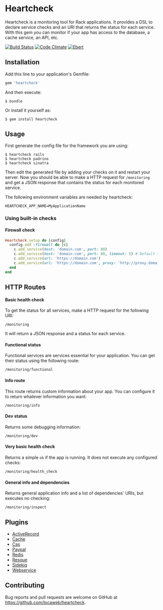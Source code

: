 # Heartcheck

Heartcheck is a monitoring tool for Rack applications. It provides a DSL to
declare service checks and an URI that returns the status for each service.
With this gem you can monitor if your app has access to the database, a cache
service, an API, etc.

[![Build Status](https://travis-ci.org/locaweb/heartcheck.svg)](https://travis-ci.org/locaweb/heartcheck)
[![Code Climate](https://codeclimate.com/github/locaweb/heartcheck/badges/gpa.svg)](https://codeclimate.com/github/locaweb/heartcheck)
[![Ebert](https://ebertapp.io/github/locaweb/heartcheck.svg)](https://ebertapp.io/github/locaweb/heartcheck)

## Installation

Add this line to your application's Gemfile:

```ruby
gem 'heartcheck'
```

And then execute:

    $ bundle

Or install it yourself as:

    $ gem install heartcheck

## Usage

First generate the config file for the framework you are using:

    $ heartcheck rails
    $ heartcheck padrino
    $ heartcheck sinatra

Then edit the generated file by adding your checks on it and restart your
server. Now you should be able to make a HTTP request for `/monitoring` and
get a JSON response that contains the status for each monitored service.

The following environment variables are needed by heartcheck:

    HEARTCHECK_APP_NAME=MyApplicationName


### Using built-in checks

#### Firewall check

```ruby
Heartcheck.setup do |config|
  config.add :firewall do |c|
    c.add_service(host: 'domain.com', port: 80)
    c.add_service(host: 'domain.com', port: 80, timeout: 5) # Default timeout is 2 seconds
    c.add_service(url: 'https://domain.com')
    c.add_service(url: 'https://domain.com', proxy: 'http://proxy.domain.com')
  end
end
```

## HTTP Routes

#### Basic health check

To get the status for all services, make a HTTP request for the following URI:

    /monitoring

It will return a JSON response and a status for each service.

#### Functional status

Functional services are services essential for your application. You can get
their status using the following route:

    /monitoring/functional

#### Info route

This route returns custom information about your app. You can configure it to
return whatever information you want:

    /monitoring/info

#### Dev status

Returns some debugging information:

    /monitoring/dev

#### Very basic health check

Returns a simple `ok` if the app is running. It does not execute any configured
checks:

    /monitoring/health_check


#### General info and dependencies

Returns general application info and a list of dependencies' URIs, but executes no checking:

    /monitoring/inspect

## Plugins

* [ActiveRecord](https://github.com/locaweb/heartcheck-activerecord)
* [Cache](https://github.com/locaweb/heartcheck-cache)
* [Cas](https://github.com/locaweb/heartcheck-cas)
* [Paypal](https://github.com/feolea/heartcheck-paypal)
* [Redis](https://github.com/locaweb/heartcheck-redis)
* [Resque](https://github.com/locaweb/heartcheck-resque)
* [Sidekiq](https://github.com/locaweb/heartcheck-sidekiq)
* [Webservice](https://github.com/locaweb/heartcheck-webservice)

## Contributing

Bug reports and pull requests are welcome on GitHub at
https://github.com/locaweb/heartcheck.
